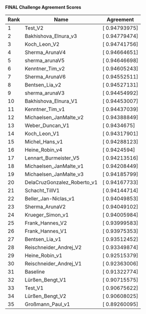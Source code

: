 **FINAL Challenge Agreement Scores**



|Rank|Name|Agreement|
|----|-----|---|
|1|Test_V2|[ 0.94793975]|
|2|Bakhishova_Elnura_v3|[ 0.94779474]|
|3|Koch_Leon_V2|[ 0.94741756]|
|4|Sherma_ArunaV4|[ 0.94664651]|
|5|sherma_arunaV5|[ 0.94646698]|
|6|Kenntner_Tim_v2|[ 0.94605243]|
|7|Sherma_ArunaV6|[ 0.94552511]|
|8|Bentsen_Lia_v2|[ 0.94527131]|
|9|sherma_arunaV3|[ 0.94454992]|
|10|Bakhishova_Elnura_V1|[ 0.94453007]|
|11|Kenntner_Tim_v1|[ 0.94437039]|
|12|Michaelsen_JanMalte_v2|[ 0.94388849]|
|13|Weber_Duncan_V1|[ 0.9434675]|
|14|Koch_Leon_V1|[ 0.94317901]|
|15|Michel_Hans_v1|[ 0.94288123]|
|16|Heine_Robin_v4|[ 0.9424594]|
|17|Lennart_Burmeister_V5|[ 0.94213516]|
|18|Michaelsen_JanMalte_v1|[ 0.94208449]|
|19|Michaelsen_JanMalte_v3|[ 0.94185799]|
|20|DelaCruzGonzalez_Roberto_v1|[ 0.94167733]|
|21|Schacht_TillV1|[ 0.94144714]|
|22|Beller_Jan-Niclas_v1|[ 0.94049853]|
|23|Sherma_ArunaV2|[ 0.94049102]|
|24|Krueger_Simon_v1|[ 0.94005984]|
|25|Frank_Hannes_V2|[ 0.93999583]|
|26|Frank_Hannes_V1|[ 0.93975353]|
|27|Bentsen_Lia_v1|[ 0.93512452]|
|28|Reischneider_Andrej_V2|[ 0.93349874]|
|29|Heine_Robin_v1|[ 0.92515379]|
|30|Reischneider_Andrej_V1|[ 0.92363006]|
|31|Baseline|[ 0.91322774]|
|32|Lürßen_Bengt_V1|[ 0.90715575]|
|33|Test_V1|[ 0.90675622]|
|34|Lürßen_Bengt_V2|[ 0.90608025]|
|35|Großmann_Paul_v1|[ 0.89260095]|
